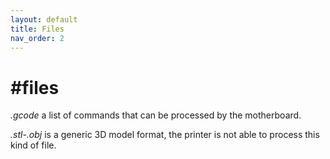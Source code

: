 ```yaml
---
layout: default
title: Files
nav_order: 2
---
```


# #files

*.gcode*
a list of commands that can be processed by the motherboard.

*.stl-.obj*
is a generic 3D model format, the printer is not able to process this kind of file.
